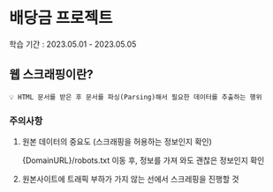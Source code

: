# 배당금 프로젝트 
학습 기간 : 2023.05.01 - 2023.05.05

## 웹 스크래핑이란?

    💡 HTML 문서를 받은 후 문서를 파싱(Parsing)해서 필요한 데이터를 추출하는 행위

###  주의사항

1) 원본 데이터의 중요도 (스크래핑을 허용하는 정보인지 확인)

    {DomainURL}/robots.txt 이동 후, 정보를 가져 와도 괜찮은 정보인지 확인

2) 원본사이트에 트래픽 부하가 가지 않는 선에서 스크레핑을 진행할 것